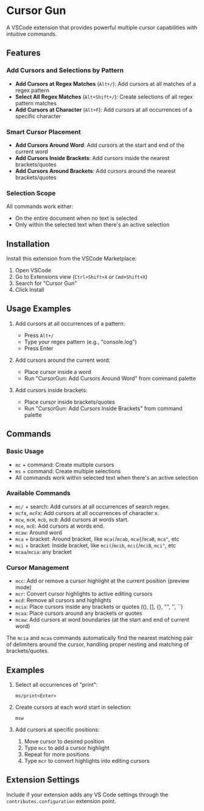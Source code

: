 # Cursor Gun

A VSCode extension that provides powerful multiple cursor capabilities with intuitive commands.

## Features

### Add Cursors and Selections by Pattern
- **Add Cursors at Regex Matches** (`Alt+/`): Add cursors at all matches of a regex pattern
- **Select All Regex Matches** (`Alt+Shift+/`): Create selections of all regex pattern matches
- **Add Cursors at Character** (`Alt+F`): Add cursors at all occurrences of a specific character

### Smart Cursor Placement
- **Add Cursors Around Word**: Add cursors at the start and end of the current word
- **Add Cursors Inside Brackets**: Add cursors inside the nearest brackets/quotes
- **Add Cursors Around Brackets**: Add cursors around the nearest brackets/quotes

### Selection Scope
All commands work either:
- On the entire document when no text is selected
- Only within the selected text when there's an active selection

## Installation

Install this extension from the VSCode Marketplace:
1. Open VSCode
2. Go to Extensions view (`Ctrl+Shift+X` or `Cmd+Shift+X`)
3. Search for "Cursor Gun"
4. Click Install

## Usage Examples

1. Add cursors at all occurrences of a pattern:
   - Press `Alt+/`
   - Type your regex pattern (e.g., "console.log")
   - Press Enter

2. Add cursors around the current word:
   - Place cursor inside a word
   - Run "CursorGun: Add Cursors Around Word" from command palette

3. Add cursors inside brackets:
   - Place cursor inside brackets/quotes
   - Run "CursorGun: Add Cursors Inside Brackets" from command palette

## Commands

### Basic Usage
- `mc` + command: Create multiple cursors
- `ms` + command: Create multiple selections
- All commands work within selected text when there's an active selection

### Available Commands
- `mc/` + search: Add cursors at all occurrences of search regex.
- `mcf`x, `mcF`x: Add cursors at all occurrences of character x.
- `mcw`, `mcW`, `mcb`, `mcB`: Add cursors at words start.
- `mce`, `mcE`: Add cursors at words end.
- `mcaw`: Around word
- `mca` + bracket: Around bracket, like `mca(`/`mcab`, `mca{`/`mcaB`, `mca"`, etc
- `mci` + bracket: Inside bracket, like `mci(`/`mcib`, `mci{`/`mciB`, `mci"`, etc 
- `mcaa`/`mcia`: any bracket

### Cursor Management
- `mcc`: Add or remove a cursor highlight at the current position (preview mode)
- `mcr`: Convert cursor highlights to active editing cursors
- `mcd`: Remove all cursors and highlights
- `mcia`: Place cursors inside any brackets or quotes ((), [], {}, "", '', ``)
- `mcaa`: Place cursors around any brackets or quotes
- `mcaw`: Add cursors at word boundaries (at the start and end of current word)

The `mcia` and `mcaa` commands automatically find the nearest matching pair of delimiters around the cursor, handling proper nesting and matching of brackets/quotes.

## Examples

1. Select all occurrences of "print":
   ```
   ms/print<Enter>
   ```

2. Create cursors at each word start in selection:
   ```
   msw
   ```

3. Add cursors at specific positions:
   1. Move cursor to desired position
   2. Type `mcc` to add a cursor highlight
   3. Repeat for more positions
   4. Type `mcr` to convert highlights into editing cursors

## Extension Settings

Include if your extension adds any VS Code settings through the `contributes.configuration` extension point.
